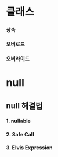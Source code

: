 # 클래스
#### 상속
#### 오버로드
#### 오버라이드
# null
## null 해결법
#### 1. nullable
#### 2. Safe Call
#### 3. Elvis Expression
